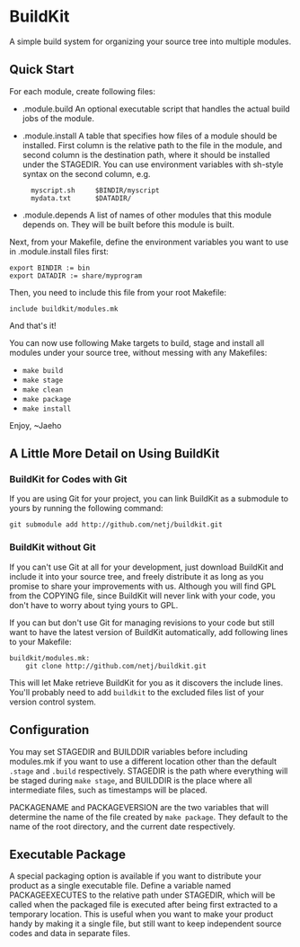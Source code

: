 BuildKit
========

A simple build system for organizing your source tree into multiple modules.


Quick Start
-----------

For each module, create following files:

 * .module.build
     An optional executable script that handles the actual build jobs
     of the module.
 * .module.install
     A table that specifies how files of a module should be installed.
     First column is the relative path to the file in the module, and
     second column is the destination path, where it should be
     installed under the STAGEDIR.  You can use environment variables
     with sh-style syntax on the second column, e.g.
     
         myscript.sh     $BINDIR/myscript
         mydata.txt      $DATADIR/
     
 * .module.depends
     A list of names of other modules that this module depends on.
     They will be built before this module is built.

Next, from your Makefile, define the environment variables you want to use in
.module.install files first:

    export BINDIR := bin
    export DATADIR := share/myprogram

Then, you need to include this file from your root Makefile:

    include buildkit/modules.mk

And that's it!

You can now use following Make targets to build, stage and install all modules
under your source tree, without messing with any Makefiles:

 * `make build`
 * `make stage`
 * `make clean`
 * `make package`
 * `make install`


Enjoy,
~Jaeho



A Little More Detail on Using BuildKit
--------------------------------------

### BuildKit for Codes with Git

If you are using Git for your project, you can link BuildKit as a submodule to
yours by running the following command:

    git submodule add http://github.com/netj/buildkit.git


### BuildKit without Git

If you can't use Git at all for your development, just download BuildKit and
include it into your source tree, and freely distribute it as long as you
promise to share your improvements with us.  Although you will find GPL from
the COPYING file, since BuildKit will never link with your code, you don't have
to worry about tying yours to GPL.

If you can but don't use Git for managing revisions to your code but still want
to have the latest version of BuildKit automatically, add following lines to
your Makefile:

    buildkit/modules.mk:
    	git clone http://github.com/netj/buildkit.git

This will let Make retrieve BuildKit for you as it discovers the include lines.
You'll probably need to add `buildkit` to the excluded files list of your
version control system.


Configuration
-------------

You may set STAGEDIR and BUILDDIR variables before including modules.mk
if you want to use a different location other than the default `.stage` and
`.build` respectively.  STAGEDIR is the path where everything will be staged
during `make stage`, and BUILDDIR is the place where all intermediate files,
such as timestamps will be placed.

PACKAGENAME and PACKAGEVERSION are the two variables that will determine the
name of the file created by `make package`.  They default to the name of the
root directory, and the current date respectively.


Executable Package
------------------

A special packaging option is available if you want to distribute your product
as a single executable file.  Define a variable named PACKAGEEXECUTES to the
relative path under STAGEDIR, which will be called when the packaged file is
executed after being first extracted to a temporary location.  This is useful
when you want to make your product handy by making it a single file, but still
want to keep independent source codes and data in separate files.

